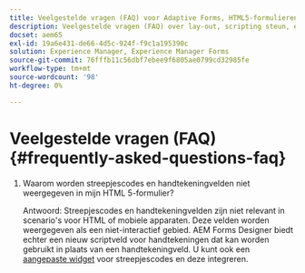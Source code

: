 ```yaml
---
title: Veelgestelde vragen (FAQ) voor Adaptive Forms, HTML5-formulieren en AEM Forms
description: Veelgestelde vragen (FAQ) over lay-out, scripting steun, en werkingsgebied van Aangepast Forms, HTML5 vormen, en AEM Forms.
docset: aem65
exl-id: 19a6e431-de66-4d5c-924f-f9c1a195390c
solution: Experience Manager, Experience Manager Forms
source-git-commit: 76fffb11c56dbf7ebee9f6805ae0799cd32985fe
workflow-type: tm+mt
source-wordcount: '98'
ht-degree: 0%

---
```


# Veelgestelde vragen (FAQ) {#frequently-asked-questions-faq}

1. Waarom worden streepjescodes en handtekeningvelden niet weergegeven in mijn HTML 5-formulier?

   Antwoord: Streepjescodes en handtekeningvelden zijn niet relevant in scenario&#39;s voor HTML of mobiele apparaten. Deze velden worden weergegeven als een niet-interactief gebied. AEM Forms Designer biedt echter een nieuw scriptveld voor handtekeningen dat kan worden gebruikt in plaats van een handtekeningveld. U kunt ook een [aangepaste widget](../../forms/using/custom-widgets.md) voor streepjescodes en deze integreren.
